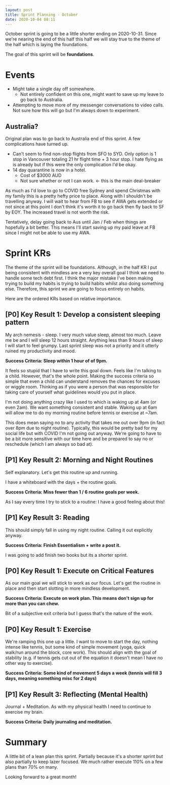 ```yaml
---
layout: post
title: Sprint Planning - October
date: 2020-10-04 08:11
---
```


October sprint is going to be a little shorter ending on 2020-10-31. Since we're nearing the end of
this half this half we will stay true to the theme of the half which is laying the foundations.

The goal of this sprint will be **foundations**.

# Events
* Might take a single day off somewhere.
  * Not entirely confident on this one, might want to save up my leave to go back to Australia.
* Attempting to move more of my messenger conversations to video calls. Not sure how this will go
  but I'm always down to experiment.

## Australia?
Original plan was to go back to Australia end of this sprint. A few complications have turned up.
* Can't seem to find non-stop flights from SFO to SYD. Only option is 1 stop in Vancouver totaling
  21 hr flight time + 3 hour stop. I hate flying as is already but if this were the only
  complication I'd be okay.
* 14 day quarantine is now in a hotel.
  * Cost of $3000 AUD
  * Not sure whether or not I can work. <- this is the main deal-breaker

As much as I'd love to go to COVID free Sydney and spend Christmas with my family this is a pretty
hefty price to place. Along with I shouldn't be travelling anyway. I will wait to hear from FB to
see if AWA gets extended or not since at this point I don't think it's worth it to go back then fly
back to SF by EOY. The increased travel is not worth the risk.

Tentatively, delay going back to Aus until Jan / Feb when things are hopefully a bit better. This
means I'll start saving up my paid leave at FB since I might not be able to use my AWA.

# Sprint KRs

The theme of the sprint will be foundations. Although, in the half KR I put being consistent with
mindless are a very key overall goal I think we need to handle some tech debt first. I think the
major mistake I've been making trying to build my habits is trying to build habits whilst also doing
something else. Therefore, this sprint we are going to focus entirely on habits.

Here are the ordered KRs based on relative importance.

## [P0] Key Result 1: Develop a consistent sleeping pattern
My arch nemesis - sleep. I very much value sleep, almost too much. Leave me be and I will sleep 12
hours straight. Anything less than 9 hours of sleep I will start to feel grumpy. Last sprint sleep
was not a priority and it utterly ruined my productivity and mood.

**Success Criteria: Sleep within 1 hour of of 9pm.**

It feels so stupid that I have to write this goal down. Feels like I'm talking to a child.  However,
that's the whole point. Making the success criteria so simple that even a child can understand
removes the chances for excuses or wiggle room. Thinking as if you were a person that was
responsible for taking care of yourself what guidelines would you put in place.

I'm not doing anything crazy like I used to which is waking up at 4am (or even 2am). We want
something consistent and stable. Waking up at 6am will allow me to do my morning routine before
tennis or exercise at ~7am.

This does mean saying no to any activity that takes me out over 9pm (in fact over 8pm due to night
routine). Typically, this would be pretty bad for my social life but with COVID I'm not going out
anyway. We're going to have to be a bit more sensitive with our time here and be prepared to say no
or reschedule (which I am always so bad at).

## [P1] Key Result 2: Morning and Night Routines
Self explanatory. Let's get this routine up and running.

I have a whiteboard with the days + the routine goals.

**Success Criteria: Miss fewer than 1 / 6 routine goals per week.**

As I say every time I try to stick to a routine:  I have a good feeling about this! 

## [P1] Key Result 3: Reading

This should simply fall in using my night routine. Calling it out explicitly anyway.

**Success Criteria: Finish Essentialism + write a post it.**

I was going to add finish two books but its a shorter sprint.

## [P0] Key Result 1: Execute on Critical Features
As our main goal we will stick to work as our focus. Let's get the routine in place and then start
slotting in more mindless development.

**Success Criteria: Execute on work plan. This means don't sign up for more than you can chew.**

Bit of a subjective exit criteria but I guess that's the nature of the work.

## [P0] Key Result 1: Exercise
We're ramping this one up a little. I want to move to start the day, nothing intense like tennis,
but some kind of simple movement (yoga, quick walk/run around the block, core work). This should
align with the goal of stability (e.g. if tennis gets cut out of the equation it doesn't mean I have
no other way to exercise).

**Success Criteria: Some kind of movement 5 days a week (tennis will fill 3 days, meaning something misc
for 2 days)**

## [P1] Key Result 3: Reflecting (Mental Health)
Journal + Meditation. As with my physical health I need to continue to exercise my brain.

**Success Criteria: Daily journaling and meditation.**

# Summary
A little bit of a lean plan this sprint. Partially because it's a shorter sprint but also partially
to keep lazer focused. We much rather execute 110% on a few plans than 70% on many.

Looking forward to a great month!

